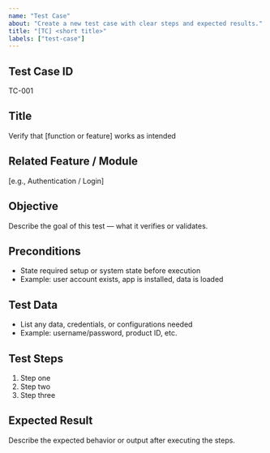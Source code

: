 ```yaml
---
name: "Test Case"
about: "Create a new test case with clear steps and expected results."
title: "[TC] <short title>"
labels: ["test-case"]
---
```


## Test Case ID
TC-001

## Title
Verify that [function or feature] works as intended

## Related Feature / Module
[e.g., Authentication / Login]

## Objective
Describe the goal of this test — what it verifies or validates.

## Preconditions
- State required setup or system state before execution
- Example: user account exists, app is installed, data is loaded

## Test Data
- List any data, credentials, or configurations needed
- Example: username/password, product ID, etc.

## Test Steps
1. Step one  
2. Step two  
3. Step three  

## Expected Result
Describe the expected behavior or output after executing the steps.


